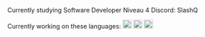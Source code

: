 Currently studying Software Developer Niveau 4
Discord: SlashQ

Currently working on these languages:
<img src="https://img.freepik.com/free-icon/html-5_318-566077.jpg?w=2000" width="20px">
<img src="https://camo.githubusercontent.com/e5f1cbf59a8752f8a31ba28ea3b788daf4c188a84870865acfc16c5567bfd5ce/68747470733a2f2f7365656b6c6f676f2e636f6d2f696d616765732f432f632d73686172702d632d6c6f676f2d303246313737313442412d7365656b6c6f676f2e636f6d2e706e67" width="20px">
<img src="https://camo.githubusercontent.com/1b227190d7879967e7ef7cf993b85b647e78a26477c212b5eb158e2b062e070f/68747470733a2f2f75706c6f61642e77696b696d656469612e6f72672f77696b6970656469612f636f6d6d6f6e732f7468756d622f362f36322f435353335f6c6f676f2e7376672f38303070782d435353335f6c6f676f2e7376672e706e67" width="20px">
